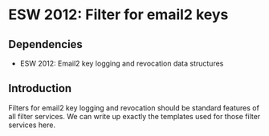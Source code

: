 ESW 2012: Filter for email2 keys
===============================

Dependencies
------------

* ESW 2012: Email2 key logging and revocation data structures

Introduction
------------

Filters for email2 key logging and revocation should be standard features of
all filter services. We can write up exactly the templates used for those filter
services here.
